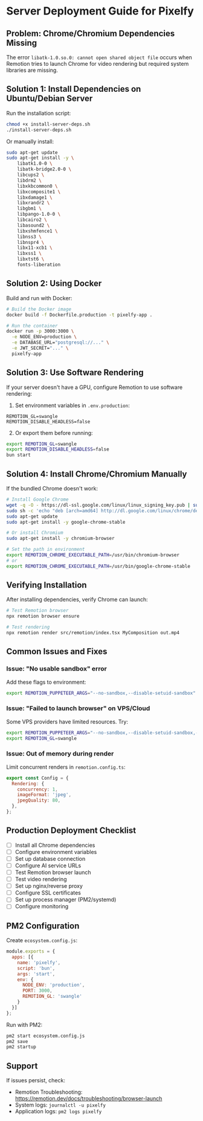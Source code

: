 # Server Deployment Guide for Pixelfy

## Problem: Chrome/Chromium Dependencies Missing

The error `libatk-1.0.so.0: cannot open shared object file` occurs when Remotion tries to launch Chrome for video rendering but required system libraries are missing.

## Solution 1: Install Dependencies on Ubuntu/Debian Server

Run the installation script:

```bash
chmod +x install-server-deps.sh
./install-server-deps.sh
```

Or manually install:

```bash
sudo apt-get update
sudo apt-get install -y \
    libatk1.0-0 \
    libatk-bridge2.0-0 \
    libcups2 \
    libdrm2 \
    libxkbcommon0 \
    libxcomposite1 \
    libxdamage1 \
    libxrandr2 \
    libgbm1 \
    libpango-1.0-0 \
    libcairo2 \
    libasound2 \
    libxshmfence1 \
    libnss3 \
    libnspr4 \
    libx11-xcb1 \
    libxss1 \
    libxtst6 \
    fonts-liberation
```

## Solution 2: Using Docker

Build and run with Docker:

```bash
# Build the Docker image
docker build -f Dockerfile.production -t pixelfy-app .

# Run the container
docker run -p 3000:3000 \
  -e NODE_ENV=production \
  -e DATABASE_URL="postgresql://..." \
  -e JWT_SECRET="..." \
  pixelfy-app
```

## Solution 3: Use Software Rendering

If your server doesn't have a GPU, configure Remotion to use software rendering:

1. Set environment variables in `.env.production`:
```env
REMOTION_GL=swangle
REMOTION_DISABLE_HEADLESS=false
```

2. Or export them before running:
```bash
export REMOTION_GL=swangle
export REMOTION_DISABLE_HEADLESS=false
bun start
```

## Solution 4: Install Chrome/Chromium Manually

If the bundled Chrome doesn't work:

```bash
# Install Google Chrome
wget -q -O - https://dl-ssl.google.com/linux/linux_signing_key.pub | sudo apt-key add -
sudo sh -c 'echo "deb [arch=amd64] http://dl.google.com/linux/chrome/deb/ stable main" >> /etc/apt/sources.list.d/google-chrome.list'
sudo apt-get update
sudo apt-get install -y google-chrome-stable

# Or install Chromium
sudo apt-get install -y chromium-browser

# Set the path in environment
export REMOTION_CHROME_EXECUTABLE_PATH=/usr/bin/chromium-browser
# or
export REMOTION_CHROME_EXECUTABLE_PATH=/usr/bin/google-chrome-stable
```

## Verifying Installation

After installing dependencies, verify Chrome can launch:

```bash
# Test Remotion browser
npx remotion browser ensure

# Test rendering
npx remotion render src/remotion/index.tsx MyComposition out.mp4
```

## Common Issues and Fixes

### Issue: "No usable sandbox" error
Add these flags to environment:
```bash
export REMOTION_PUPPETEER_ARGS="--no-sandbox,--disable-setuid-sandbox"
```

### Issue: "Failed to launch browser" on VPS/Cloud
Some VPS providers have limited resources. Try:
```bash
export REMOTION_PUPPETEER_ARGS="--no-sandbox,--disable-setuid-sandbox,--disable-dev-shm-usage"
export REMOTION_GL=swangle
```

### Issue: Out of memory during render
Limit concurrent renders in `remotion.config.ts`:
```javascript
export const Config = {
  Rendering: {
    concurrency: 1,
    imageFormat: 'jpeg',
    jpegQuality: 80,
  },
};
```

## Production Deployment Checklist

- [ ] Install all Chrome dependencies
- [ ] Configure environment variables
- [ ] Set up database connection
- [ ] Configure AI service URLs
- [ ] Test Remotion browser launch
- [ ] Test video rendering
- [ ] Set up nginx/reverse proxy
- [ ] Configure SSL certificates
- [ ] Set up process manager (PM2/systemd)
- [ ] Configure monitoring

## PM2 Configuration

Create `ecosystem.config.js`:
```javascript
module.exports = {
  apps: [{
    name: 'pixelfy',
    script: 'bun',
    args: 'start',
    env: {
      NODE_ENV: 'production',
      PORT: 3000,
      REMOTION_GL: 'swangle'
    }
  }]
};
```

Run with PM2:
```bash
pm2 start ecosystem.config.js
pm2 save
pm2 startup
```

## Support

If issues persist, check:
- Remotion Troubleshooting: https://remotion.dev/docs/troubleshooting/browser-launch
- System logs: `journalctl -u pixelfy`
- Application logs: `pm2 logs pixelfy`
